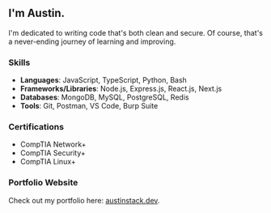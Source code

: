 ## I'm Austin.

I'm dedicated to writing code that's both clean and secure.
Of course, that's a never-ending journey of learning and improving.


### Skills

- **Languages**: JavaScript, TypeScript, Python, Bash
- **Frameworks/Libraries**: Node.js, Express.js, React.js, Next.js
- **Databases**: MongoDB, MySQL, PostgreSQL, Redis
- **Tools**: Git, Postman, VS Code, Burp Suite

### Certifications

- CompTIA Network+
- CompTIA Security+
- CompTIA Linux+

### Portfolio Website

Check out my portfolio here: [austinstack.dev](https://www.austinstack.dev).
